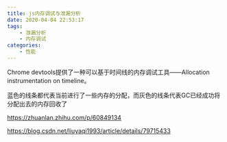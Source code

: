 ```yaml
---
title: js内存调试与泄漏分析
date: 2020-04-04 22:53:17
tags:
    - 泄漏分析
    - 内存调试
categories:
    - 性能
---
```



Chrome devtools提供了一种可以基于时间线的内存调试工具——Allocation instrumentation on timeline。

蓝色的线条都代表当前进行了一些内存的分配，而灰色的线条代表GC已经成功将分配出去的内存回收了

https://zhuanlan.zhihu.com/p/60849134


https://blog.csdn.net/liuyaqi1993/article/details/79715433